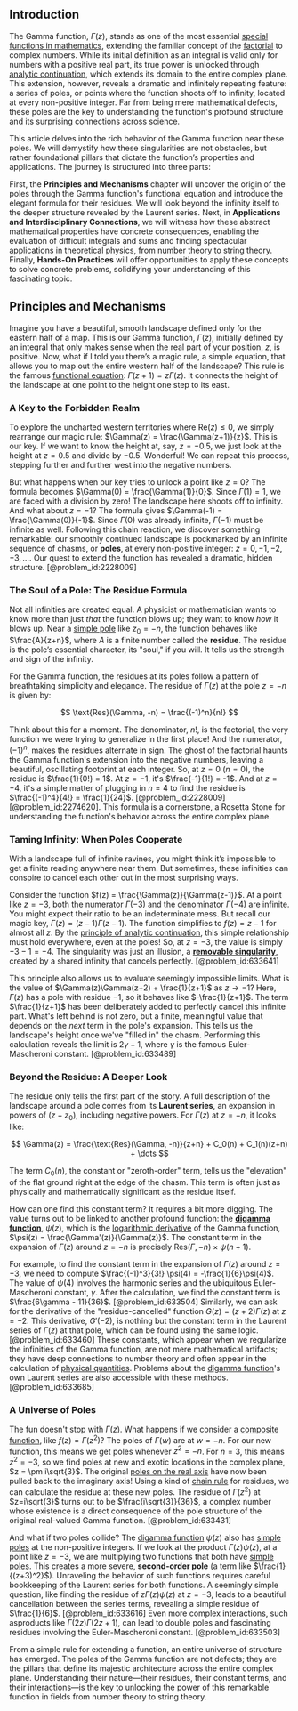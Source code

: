 ## Introduction
The Gamma function, $\Gamma(z)$, stands as one of the most essential [special functions in mathematics](@article_id:169494), extending the familiar concept of the [factorial](@article_id:266143) to complex numbers. While its initial definition as an integral is valid only for numbers with a positive real part, its true power is unlocked through [analytic continuation](@article_id:146731), which extends its domain to the entire complex plane. This extension, however, reveals a dramatic and infinitely repeating feature: a series of poles, or points where the function shoots off to infinity, located at every non-positive integer. Far from being mere mathematical defects, these poles are the key to understanding the function's profound structure and its surprising connections across science.

This article delves into the rich behavior of the Gamma function near these poles. We will demystify how these singularities are not obstacles, but rather foundational pillars that dictate the function’s properties and applications. The journey is structured into three parts:

First, the **Principles and Mechanisms** chapter will uncover the origin of the poles through the Gamma function's functional equation and introduce the elegant formula for their residues. We will look beyond the infinity itself to the deeper structure revealed by the Laurent series. Next, in **Applications and Interdisciplinary Connections**, we will witness how these abstract mathematical properties have concrete consequences, enabling the evaluation of difficult integrals and sums and finding spectacular applications in theoretical physics, from number theory to string theory. Finally, **Hands-On Practices** will offer opportunities to apply these concepts to solve concrete problems, solidifying your understanding of this fascinating topic.

## Principles and Mechanisms

Imagine you have a beautiful, smooth landscape defined only for the eastern half of a map. This is our Gamma function, $\Gamma(z)$, initially defined by an integral that only makes sense when the real part of your position, $z$, is positive. Now, what if I told you there’s a magic rule, a simple equation, that allows you to map out the entire western half of the landscape? This rule is the famous [functional equation](@article_id:176093): $\Gamma(z+1) = z\Gamma(z)$. It connects the height of the landscape at one point to the height one step to its east.

### A Key to the Forbidden Realm

To explore the uncharted western territories where $\text{Re}(z) \le 0$, we simply rearrange our magic rule: $\Gamma(z) = \frac{\Gamma(z+1)}{z}$. This is our key. If we want to know the height at, say, $z = -0.5$, we just look at the height at $z = 0.5$ and divide by $-0.5$. Wonderful! We can repeat this process, stepping further and further west into the negative numbers.

But what happens when our key tries to unlock a point like $z=0$? The formula becomes $\Gamma(0) = \frac{\Gamma(1)}{0}$. Since $\Gamma(1)=1$, we are faced with a division by zero! The landscape here shoots off to infinity. And what about $z=-1$? The formula gives $\Gamma(-1) = \frac{\Gamma(0)}{-1}$. Since $\Gamma(0)$ was already infinite, $\Gamma(-1)$ must be infinite as well. Following this chain reaction, we discover something remarkable: our smoothly continued landscape is pockmarked by an infinite sequence of chasms, or **poles**, at every non-positive integer: $z = 0, -1, -2, -3, \dots$. Our quest to extend the function has revealed a dramatic, hidden structure. [@problem_id:2228009]

### The Soul of a Pole: The Residue Formula

Not all infinities are created equal. A physicist or mathematician wants to know more than just *that* the function blows up; they want to know *how* it blows up. Near a [simple pole](@article_id:163922) like $z_0 = -n$, the function behaves like $\frac{A}{z+n}$, where $A$ is a finite number called the **residue**. The residue is the pole’s essential character, its "soul," if you will. It tells us the strength and sign of the infinity.

For the Gamma function, the residues at its poles follow a pattern of breathtaking simplicity and elegance. The residue of $\Gamma(z)$ at the pole $z = -n$ is given by:

$$
\text{Res}(\Gamma, -n) = \frac{(-1)^n}{n!}
$$

Think about this for a moment. The denominator, $n!$, is the factorial, the very function we were trying to generalize in the first place! And the numerator, $(-1)^n$, makes the residues alternate in sign. The ghost of the factorial haunts the Gamma function's extension into the negative numbers, leaving a beautiful, oscillating footprint at each integer. So, at $z=0$ ($n=0$), the residue is $\frac{1}{0!} = 1$. At $z=-1$, it's $\frac{-1}{1!} = -1$. And at $z=-4$, it's a simple matter of plugging in $n=4$ to find the residue is $\frac{(-1)^4}{4!} = \frac{1}{24}$. [@problem_id:2228009] [@problem_id:2274620]. This formula is a cornerstone, a Rosetta Stone for understanding the function's behavior across the entire complex plane.

### Taming Infinity: When Poles Cooperate

With a landscape full of infinite ravines, you might think it’s impossible to get a finite reading anywhere near them. But sometimes, these infinities can conspire to cancel each other out in the most surprising ways.

Consider the function $f(z) = \frac{\Gamma(z)}{\Gamma(z-1)}$. At a point like $z=-3$, both the numerator $\Gamma(-3)$ and the denominator $\Gamma(-4)$ are infinite. You might expect their ratio to be an indeterminate mess. But recall our magic key, $\Gamma(z) = (z-1)\Gamma(z-1)$. The function simplifies to $f(z) = z-1$ for almost all $z$. By the [principle of analytic continuation](@article_id:187447), this simple relationship must hold everywhere, even at the poles! So, at $z=-3$, the value is simply $-3 - 1 = -4$. The singularity was just an illusion, a **[removable singularity](@article_id:175103)**, created by a shared infinity that cancels perfectly. [@problem_id:633641]

This principle also allows us to evaluate seemingly impossible limits. What is the value of $\Gamma(z)\Gamma(z+2) + \frac{1}{z+1}$ as $z \to -1$? Here, $\Gamma(z)$ has a pole with residue $-1$, so it behaves like $-\frac{1}{z+1}$. The term $\frac{1}{z+1}$ has been deliberately added to perfectly cancel this infinite part. What's left behind is not zero, but a finite, meaningful value that depends on the *next* term in the pole's expansion. This tells us the landscape's height once we've "filled in" the chasm. Performing this calculation reveals the limit is $2\gamma - 1$, where $\gamma$ is the famous Euler-Mascheroni constant. [@problem_id:633489]

### Beyond the Residue: A Deeper Look

The residue only tells the first part of the story. A full description of the landscape around a pole comes from its **Laurent series**, an expansion in powers of $(z-z_0)$, including negative powers. For $\Gamma(z)$ at $z=-n$, it looks like:

$$
\Gamma(z) = \frac{\text{Res}(\Gamma, -n)}{z+n} + C_0(n) + C_1(n)(z+n) + \dots
$$

The term $C_0(n)$, the constant or "zeroth-order" term, tells us the "elevation" of the flat ground right at the edge of the chasm. This term is often just as physically and mathematically significant as the residue itself.

How can one find this constant term? It requires a bit more digging. The value turns out to be linked to another profound function: the **[digamma function](@article_id:173933)**, $\psi(z)$, which is the [logarithmic derivative](@article_id:168744) of the Gamma function, $\psi(z) = \frac{\Gamma'(z)}{\Gamma(z)}$. The constant term in the expansion of $\Gamma(z)$ around $z=-n$ is precisely $\text{Res}(\Gamma, -n) \times \psi(n+1)$.

For example, to find the constant term in the expansion of $\Gamma(z)$ around $z=-3$, we need to compute $\frac{(-1)^3}{3!} \psi(4) = -\frac{1}{6}\psi(4)$. The value of $\psi(4)$ involves the harmonic series and the ubiquitous Euler-Mascheroni constant, $\gamma$. After the calculation, we find the constant term is $\frac{6\gamma - 11}{36}$. [@problem_id:633504] Similarly, we can ask for the derivative of the "residue-cancelled" function $G(z) = (z+2)\Gamma(z)$ at $z=-2$. This derivative, $G'(-2)$, is nothing but the constant term in the Laurent series of $\Gamma(z)$ at that pole, which can be found using the same logic. [@problem_id:633460] These constants, which appear when we regularize the infinities of the Gamma function, are not mere mathematical artifacts; they have deep connections to number theory and often appear in the calculation of [physical quantities](@article_id:176901). Problems about the [digamma function](@article_id:173933)'s own Laurent series are also accessible with these methods. [@problem_id:633685]

### A Universe of Poles

The fun doesn't stop with $\Gamma(z)$. What happens if we consider a [composite function](@article_id:150957), like $f(z) = \Gamma(z^2)$? The poles of $\Gamma(w)$ are at $w = -n$. For our new function, this means we get poles whenever $z^2 = -n$. For $n=3$, this means $z^2 = -3$, so we find poles at new and exotic locations in the complex plane, $z = \pm i\sqrt{3}$. The original [poles on the real axis](@article_id:191466) have now been pulled back to the imaginary axis! Using a kind of [chain rule](@article_id:146928) for residues, we can calculate the residue at these new poles. The residue of $\Gamma(z^2)$ at $z=i\sqrt{3}$ turns out to be $\frac{i\sqrt{3}}{36}$, a complex number whose existence is a direct consequence of the pole structure of the original real-valued Gamma function. [@problem_id:633431]

And what if two poles collide? The [digamma function](@article_id:173933) $\psi(z)$ also has [simple poles](@article_id:175274) at the non-positive integers. If we look at the product $\Gamma(z)\psi(z)$, at a point like $z=-3$, we are multiplying two functions that both have [simple poles](@article_id:175274). This creates a more severe, **second-order pole** (a term like $\frac{1}{(z+3)^2}$). Unraveling the behavior of such functions requires careful bookkeeping of the Laurent series for both functions. A seemingly simple question, like finding the residue of $z\Gamma(z)\psi(z)$ at $z=-3$, leads to a beautiful cancellation between the series terms, revealing a simple residue of $\frac{1}{6}$. [@problem_id:633616] Even more complex interactions, such asproducts like $\Gamma(2z)\Gamma(2z+1)$, can lead to double poles and fascinating residues involving the Euler-Mascheroni constant. [@problem_id:633503]

From a simple rule for extending a function, an entire universe of structure has emerged. The poles of the Gamma function are not defects; they are the pillars that define its majestic architecture across the entire complex plane. Understanding their nature—their residues, their constant terms, and their interactions—is the key to unlocking the power of this remarkable function in fields from number theory to string theory.